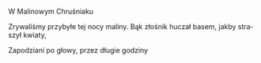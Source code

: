 W Malinowym Chruśniaku

Zry­wa­li­śmy przy­by­łe tej nocy ma­li­ny. 
Bąk zło­śnik hu­czał ba­sem, jak­by stra­szył kwia­ty, 





Za­po­dzia­ni po gło­wy, przez dłu­gie go­dzi­ny 



